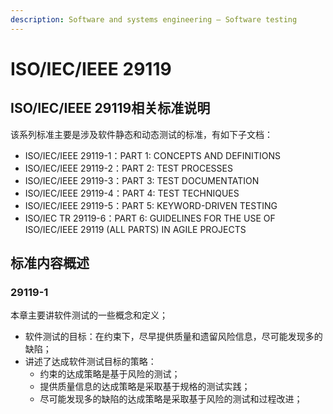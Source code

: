 ```yaml
---
description: Software and systems engineering — Software testing
---
```


# ISO/IEC/IEEE 29119

## ISO/IEC/IEEE 29119相关标准说明

该系列标准主要是涉及软件静态和动态测试的标准，有如下子文档：

* ISO/IEC/IEEE 29119-1：PART 1: CONCEPTS AND DEFINITIONS
* ISO/IEC/IEEE 29119-2：PART 2: TEST PROCESSES
* ISO/IEC/IEEE 29119-3：PART 3: TEST DOCUMENTATION
* ISO/IEC/IEEE 29119-4：PART 4: TEST TECHNIQUES
* ISO/IEC/IEEE 29119-5：PART 5: KEYWORD-DRIVEN TESTING
* ISO/IEC TR 29119-6：PART 6: GUIDELINES FOR THE USE OF ISO/IEC/IEEE 29119 \(ALL PARTS\) IN AGILE PROJECTS 

## 标准内容概述

### 29119-1

本章主要讲软件测试的一些概念和定义；

* 软件测试的目标：在约束下，尽早提供质量和遗留风险信息，尽可能发现多的缺陷；
* 讲述了达成软件测试目标的策略：
  * 约束的达成策略是基于风险的测试；
  * 提供质量信息的达成策略是采取基于规格的测试实践；
  * 尽可能发现多的缺陷的达成策略是采取基于风险的测试和过程改进；

